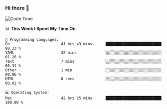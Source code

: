 ### Hi there 👋

<!--
**CrazyCollin/crazycollin** is a ✨ _special_ ✨ repository because its `README.md` (this file) appears on your GitHub profile.

Here are some ideas to get you started:

- 🔭 I’m currently working on ...
- 🌱 I’m currently learning ...
- 👯 I’m looking to collaborate on ...
- 🤔 I’m looking for help with ...
- 💬 Ask me about ...
- 📫 How to reach me: ...
- 😄 Pronouns: ...
- ⚡ Fun fact: ...
-->

<!--START_SECTION:waka-->
![Code Time](http://img.shields.io/badge/Code%20Time-5%2C140%20hrs%2047%20mins-blue)

📊 **This Week I Spent My Time On** 

```text
💬 Programming Languages: 
Go                       41 hrs 43 mins      █████████████████████████   98.33 % 
YAML                     32 mins             ░░░░░░░░░░░░░░░░░░░░░░░░░   01.26 % 
Text                     7 mins              ░░░░░░░░░░░░░░░░░░░░░░░░░   00.31 % 
Other                    1 min               ░░░░░░░░░░░░░░░░░░░░░░░░░   00.06 % 
HTML                     0 secs              ░░░░░░░░░░░░░░░░░░░░░░░░░   00.02 % 

💻 Operating System: 
Mac                      42 hrs 25 mins      █████████████████████████   100.00 % 
```


<!--END_SECTION:waka-->
